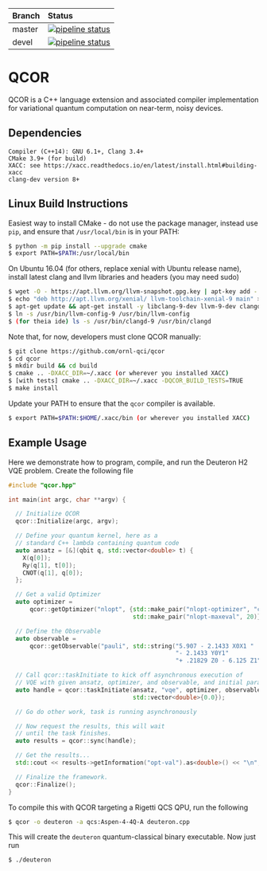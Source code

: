 | Branch | Status |
|:-------|:-------|
|master | [![pipeline status](https://code.ornl.gov/qci/qcor/badges/master/pipeline.svg)](https://code.ornl.gov/qci/qcor/commits/master) |
|devel | [![pipeline status](https://code.ornl.gov/qci/qcor/badges/devel/pipeline.svg)](https://code.ornl.gov/qci/qcor/commits/devel) |

# QCOR

QCOR is a C++ language extension and associated compiler implementation
for variational quantum computation on near-term, noisy devices.


## Dependencies
```
Compiler (C++14): GNU 6.1+, Clang 3.4+
CMake 3.9+ (for build)
XACC: see https://xacc.readthedocs.io/en/latest/install.html#building-xacc
clang-dev version 8+
```
## Linux Build Instructions
Easiest way to install CMake - do not use the package manager,
instead use `pip`, and ensure that `/usr/local/bin` is in your PATH:
```bash
$ python -m pip install --upgrade cmake
$ export PATH=$PATH:/usr/local/bin
```

On Ubuntu 16.04 (for others, replace xenial with Ubuntu release name),
install latest clang and llvm libraries and headers (you may need sudo)
```bash
$ wget -O - https://apt.llvm.org/llvm-snapshot.gpg.key | apt-key add -
$ echo "deb http://apt.llvm.org/xenial/ llvm-toolchain-xenial-9 main" > /etc/apt/sources.list.d/llvm.list
$ apt-get update && apt-get install -y libclang-9-dev llvm-9-dev clangd-9
$ ln -s /usr/bin/llvm-config-9 /usr/bin/llvm-config
$ (for theia ide) ls -s /usr/bin/clangd-9 /usr/bin/clangd
```

Note that, for now, developers must clone QCOR manually:
``` bash
$ git clone https://github.com/ornl-qci/qcor
$ cd qcor
$ mkdir build && cd build
$ cmake .. -DXACC_DIR=~/.xacc (or wherever you installed XACC)
$ [with tests] cmake .. -DXACC_DIR=~/.xacc -DQCOR_BUILD_TESTS=TRUE
$ make install
```
Update your PATH to ensure that the ```qcor``` compiler is available.
```bash
$ export PATH=$PATH:$HOME/.xacc/bin (or wherever you installed XACC)
```

## Example Usage

Here we demonstrate how to program, compile, and run the Deuteron H2 VQE problem. Create
the following file

```cpp
#include "qcor.hpp"

int main(int argc, char **argv) {

  // Initialize QCOR
  qcor::Initialize(argc, argv);

  // Define your quantum kernel, here as a
  // standard C++ lambda containing quantum code
  auto ansatz = [&](qbit q, std::vector<double> t) {
    X(q[0]);
    Ry(q[1], t[0]);
    CNOT(q[1], q[0]);
  };

  // Get a valid Optimizer
  auto optimizer =
      qcor::getOptimizer("nlopt", {std::make_pair("nlopt-optimizer", "cobyla"),
                                   std::make_pair("nlopt-maxeval", 20)});

  // Define the Observable
  auto observable =
      qcor::getObservable("pauli", std::string("5.907 - 2.1433 X0X1 "
                                               "- 2.1433 Y0Y1"
                                               "+ .21829 Z0 - 6.125 Z1"));

  // Call qcor::taskInitiate to kick off asynchronous execution of
  // VQE with given ansatz, optimizer, and observable, and initial params 0.0
  auto handle = qcor::taskInitiate(ansatz, "vqe", optimizer, observable,
                                   std::vector<double>{0.0});

  // Go do other work, task is running asynchronously

  // Now request the results, this will wait
  // until the task finishes.
  auto results = qcor::sync(handle);

  // Get the results...
  std::cout << results->getInformation("opt-val").as<double>() << "\n";

  // Finalize the framework.
  qcor::Finalize();
}

```
To compile this with QCOR targeting a Rigetti QCS QPU, run the following

```bash
$ qcor -o deuteron -a qcs:Aspen-4-4Q-A deuteron.cpp
```
This will create the ```deuteron``` quantum-classical binary executable.
Now just run
```bash
$ ./deuteron
```
